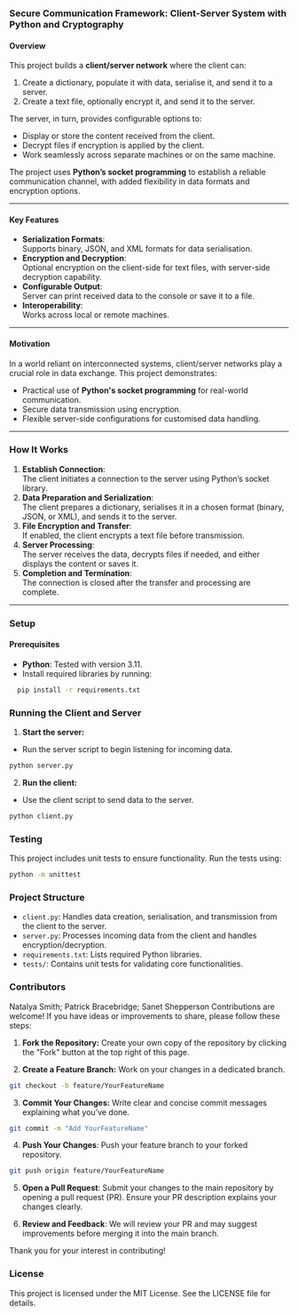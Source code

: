 ### **Secure Communication Framework: Client-Server System with Python and Cryptography**

#### **Overview**
This project builds a **client/server network** where the client can:
1. Create a dictionary, populate it with data, serialise it, and send it to a server.
2. Create a text file, optionally encrypt it, and send it to the server.

The server, in turn, provides configurable options to:
- Display or store the content received from the client.
- Decrypt files if encryption is applied by the client.
- Work seamlessly across separate machines or on the same machine.

The project uses **Python’s socket programming** to establish a reliable communication channel, with added flexibility in data formats and encryption options.

---
#### **Key Features**
- **Serialization Formats**:  
  Supports binary, JSON, and XML formats for data serialisation.
- **Encryption and Decryption**:  
  Optional encryption on the client-side for text files, with server-side decryption capability.
- **Configurable Output**:  
  Server can print received data to the console or save it to a file.
- **Interoperability**:  
  Works across local or remote machines.

---

#### **Motivation**
In a world reliant on interconnected systems, client/server networks play a crucial role in data exchange. This project demonstrates:
- Practical use of **Python's socket programming** for real-world communication.
- Secure data transmission using encryption.
- Flexible server-side configurations for customised data handling.

---
### **How It Works**

1. **Establish Connection**:  
   The client initiates a connection to the server using Python’s socket library.
2. **Data Preparation and Serialization**:  
   The client prepares a dictionary, serialises it in a chosen format (binary, JSON, or XML), and sends it to the server.
3. **File Encryption and Transfer**:  
   If enabled, the client encrypts a text file before transmission.
4. **Server Processing**:  
   The server receives the data, decrypts files if needed, and either displays the content or saves it.
5. **Completion and Termination**:  
   The connection is closed after the transfer and processing are complete.

---
### **Setup**

#### Prerequisites
- **Python**: Tested with version 3.11.
- Install required libraries by running:
```bash
  pip install -r requirements.txt
```
### Running the Client and Server
 1. **Start the server:**
 - Run the server script to begin listening for incoming data.

```bash
python server.py
```
2. **Run the client:**
 - Use the client script to send data to the server.

```bash
python client.py
```
### Testing
This project includes unit tests to ensure functionality. Run the tests using:
```bash
python -m unittest
```

### Project Structure
 - `client.py`: Handles data creation, serialisation, and transmission from the client to the server.
 - `server.py`: Processes incoming data from the client and handles encryption/decryption.
 - `requirements.txt`: Lists required Python libraries.
 - `tests/`: Contains unit tests for validating core functionalities.

### Contributors
Natalya Smith; Patrick Bracebridge; Sanet Shepperson
Contributions are welcome! If you have ideas or improvements to share, please follow these steps:

1. **Fork the Repository:**
Create your own copy of the repository by clicking the "Fork" button at the top right of this page.

2. **Create a Feature Branch:**
Work on your changes in a dedicated branch.

```bash
git checkout -b feature/YourFeatureName
```
3. **Commit Your Changes:**
Write clear and concise commit messages explaining what you’ve done.

```bash
git commit -m "Add YourFeatureName"
```
4. **Push Your Changes**:
Push your feature branch to your forked repository.
```bash
git push origin feature/YourFeatureName
```
5. **Open a Pull Request**:
Submit your changes to the main repository by opening a pull request (PR). Ensure your PR description explains your changes clearly.

6. **Review and Feedback**:
We will review your PR and may suggest improvements before merging it into the main branch.

Thank you for your interest in contributing!

### License
This project is licensed under the MIT License. See the LICENSE file for details.

